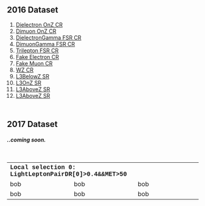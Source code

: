 <!DOCTYPE html>

<html>
<meta charset="UTF-8">
<meta name="viewport" content="width=device-width, initial-scale=1">
<link rel="stylesheet" href="https://www.w3schools.com/w3css/3/w3.css">
<body>

<!-- Content will go here -->

<h2><strong>2016 Dataset</strong></h2>
<ol>
<li><a href="source/DielectronOnZ/">Dielectron OnZ CR</a></li>
<li><a href="source/DimuonOnZ/">Dimuon OnZ CR</a></li>
<li><a href="source/DielectronGammaFSR/">DielectronGamma FSR CR</a></li>
<li><a href="source/DimuonGammaFSR/">DimuonGamma FSR CR</a></li>
<li><a href="source/TrileptonFSR/">Trilepton FSR CR</a></li>
<li><a href="source/FakeElectronOnZ/">Fake Electron CR</a></li>
<li><a href="source/FakeMuonOnZ/">Fake Muon CR</a></li>
<li><a href="source/WZ/">WZ CR</a></li>
<li><a href="source/L3BelowZ/">L3BelowZ SR</a></li>
<li><a href="source/L3OnZ/">L3OnZ SR</a></li>
<li><a href="source/L3AboveZ/">L3AboveZ SR</a></li>
<li><a href="source/L3OSSF0/">L3AboveZ SR<br /></a></li>
</ol>
<h2><strong><br />2017 Dataset</strong></h2>
<h4><em>..coming soon.</em></h4>
<p>&nbsp;</p>

<table>
<tbody>
<tr>
<th colspan="3" style="font-family:courier; text-align:left;"> Local selection 0: LightLeptonPairDR[0]>0.4&amp;&amp;MET>50 </th>
</tr>
<tr>
<td>bob</td>
<td>bob</td>
<td>bob</td>
</tr>
<tr>
<td>bob</td>
<td>bob</td>
<td>bob</td>
</tr>
</tbody>
</table>
<p>&nbsp;</p>
<p>&nbsp;</p>

</body>
</html>
